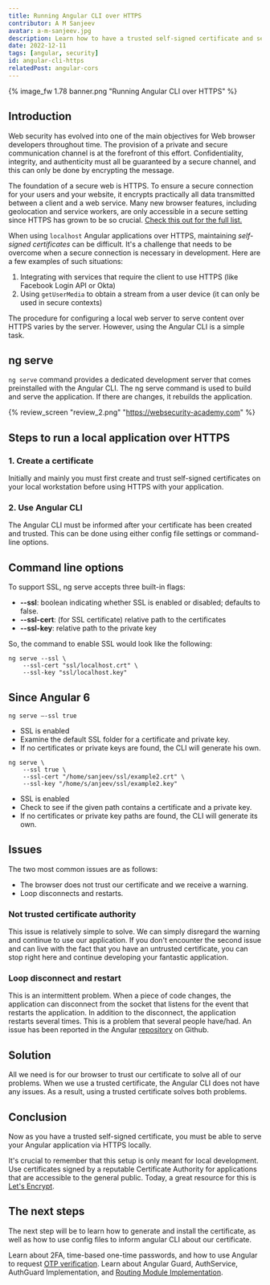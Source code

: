 ```yaml
---
title: Running Angular CLI over HTTPS
contributor: A M Sanjeev
avatar: a-m-sanjeev.jpg
description: Learn how to have a trusted self-signed certificate and serve your Angular application via HTTPS locally.
date: 2022-12-11
tags: [angular, security]
id: angular-cli-https
relatedPost: angular-cors
---
```

{% image_fw 1.78 banner.png "Running Angular CLI over HTTPS" %}

<!-- toc -->

## Introduction

Web security has evolved into one of the main objectives for Web browser developers throughout time. The provision of a private and secure communication channel is at the forefront of this effort. Confidentiality, integrity, and authenticity must all be guaranteed by a secure channel, and this can only be done by encrypting the message.

The foundation of a secure web is HTTPS. To ensure a secure connection for your users and your website, it encrypts practically all data transmitted between a client and a web service. Many new browser features, including geolocation and service workers, are only accessible in a secure setting since HTTPS has grown to be so crucial. [Check this out for the full list.](https://developer.mozilla.org/en-US/docs/Web/Security/Secure_Contexts/features_restricted_to_secure_contexts)

When using `localhost` Angular applications over HTTPS, maintaining *self-signed certificates* can be difficult. It's a challenge that needs to be overcome when a secure connection is necessary in development. Here are a few examples of such situations:

1.  Integrating with services that require the client to use HTTPS (like Facebook Login API or Okta)
2.  Using `getUserMedia` to obtain a stream from a user device (it can only be used in secure contexts)

The procedure for configuring a local web server to serve content over HTTPS varies by the server. However, using the Angular CLI is a simple task.

## ng serve

`ng serve` command provides a dedicated development server that comes preinstalled with the Angular CLI. The ng serve command is used to build and serve the application. If there are changes, it rebuilds the application.

{% review_screen "review_2.png" "https://websecurity-academy.com" %}

## Steps to run a local application over HTTPS

### 1. Create a certificate

Initially and mainly you must first create and trust self-signed certificates on your local workstation before using HTTPS with your application.
    
### 2. Use Angular CLI

The Angular CLI must be informed after your certificate has been created and trusted. This can be done using either config file settings or command-line options.
    

## Command line options

To support SSL, ng serve accepts three built-in flags:

*   **\--ssl**: boolean indicating whether SSL is enabled or disabled; defaults to false.
*   **\--ssl-cert**: (for SSL certificate) relative path to the certificates
*   **\--ssl-key**: relative path to the private key

So, the command to enable SSL would look like the following:

```
ng serve --ssl \
    --ssl-cert "ssl/localhost.crt" \
    --ssl-key "ssl/localhost.key"
```

## Since Angular 6

```
ng serve —-ssl true
```
*   SSL is enabled
*   Examine the default SSL folder for a certificate and private key.
*   If no certificates or private keys are found, the CLI will generate his own.

```
ng serve \
    --ssl true \
    --ssl-cert "/home/sanjeev/ssl/example2.crt" \
    --ssl-key "/home/s/anjeev/ssl/example2.key"
``` 

*   SSL is enabled
*   Check to see if the given path contains a certificate and a private key.
*   If no certificates or private key paths are found, the CLI will generate its own.

## Issues

The two most common issues are as follows:

- The browser does not trust our certificate and we receive a warning.
- Loop disconnects and restarts.

### Not trusted certificate authority
    
This issue is relatively simple to solve. We can simply disregard the warning and continue to use our application. If you don't encounter the second issue and can live with the fact that you have an untrusted certificate, you can stop right here and continue developing your fantastic application.
    
### Loop disconnect and restart
    
This is an intermittent problem. When a piece of code changes, the application can disconnect from the socket that listens for the event that restarts the application. In addition to the disconnect, the application restarts several times. This is a problem that several people have/had. An issue has been reported in the Angular [repository](https://github.com/angular/angular-cli/issues/5826) on Github.

## Solution

All we need is for our browser to trust our certificate to solve all of our problems. When we use a trusted certificate, the Angular CLI does not have any issues. As a result, using a trusted certificate solves both problems.

## Conclusion

Now as you have a trusted self-signed certificate, you must be able to serve your Angular application via HTTPS locally.

It's crucial to remember that this setup is only meant for local development. Use certificates signed by a reputable Certificate Authority for applications that are accessible to the general public. Today, a great resource for this is [Let's Encrypt](https://letsencrypt.org/).

## The next steps

The next step will be to learn how to generate and install the certificate, as well as how to use config files to inform angular CLI about our certificate.

Learn about 2FA, time-based one-time passwords, and how to use Angular to request [OTP verification](https://dev-academy.com/angular-otp-verification/). Learn about Angular Guard, AuthService, AuthGuard Implementation, and [Routing Module Implementation](https://dev-academy.com/angular-router-guard-rbac/).
